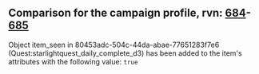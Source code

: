 ## Comparison for the campaign profile, rvn: [684](https://github.com/PRO100KatYT/FortniteProfileRevisions/tree/main/profiles/campaign/684%20campaign.json)-[685](https://github.com/PRO100KatYT/FortniteProfileRevisions/tree/main/profiles/campaign/685%20campaign.json)

Object item_seen in 80453adc-504c-44da-abae-77651283f7e6 (Quest:starlightquest_daily_complete_d3) has been added to the item's attributes with the following value: `true`
<br><br>
